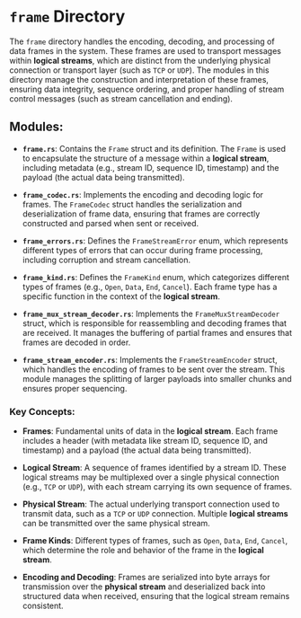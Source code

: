 # `frame` Directory

The `frame` directory handles the encoding, decoding, and processing of data frames in the system. These frames are used to transport messages within **logical streams**, which are distinct from the underlying physical connection or transport layer (such as `TCP` or `UDP`). The modules in this directory manage the construction and interpretation of these frames, ensuring data integrity, sequence ordering, and proper handling of stream control messages (such as stream cancellation and ending).

## Modules:

* **`frame.rs`**: Contains the `Frame` struct and its definition. The `Frame` is used to encapsulate the structure of a message within a **logical stream**, including metadata (e.g., stream ID, sequence ID, timestamp) and the payload (the actual data being transmitted).

* **`frame_codec.rs`**: Implements the encoding and decoding logic for frames. The `FrameCodec` struct handles the serialization and deserialization of frame data, ensuring that frames are correctly constructed and parsed when sent or received.

* **`frame_errors.rs`**: Defines the `FrameStreamError` enum, which represents different types of errors that can occur during frame processing, including corruption and stream cancellation.

* **`frame_kind.rs`**: Defines the `FrameKind` enum, which categorizes different types of frames (e.g., `Open`, `Data`, `End`, `Cancel`). Each frame type has a specific function in the context of the **logical stream**.

* **`frame_mux_stream_decoder.rs`**: Implements the `FrameMuxStreamDecoder` struct, which is responsible for reassembling and decoding frames that are received. It manages the buffering of partial frames and ensures that frames are decoded in order.

* **`frame_stream_encoder.rs`**: Implements the `FrameStreamEncoder` struct, which handles the encoding of frames to be sent over the stream. This module manages the splitting of larger payloads into smaller chunks and ensures proper sequencing.

### Key Concepts:

* **Frames**: Fundamental units of data in the **logical stream**. Each frame includes a header (with metadata like stream ID, sequence ID, and timestamp) and a payload (the actual data being transmitted).

* **Logical Stream**: A sequence of frames identified by a stream ID. These logical streams may be multiplexed over a single physical connection (e.g., `TCP` or `UDP`), with each stream carrying its own sequence of frames.

* **Physical Stream**: The actual underlying transport connection used to transmit data, such as a `TCP` or `UDP` connection. Multiple **logical streams** can be transmitted over the same physical stream.

* **Frame Kinds**: Different types of frames, such as `Open`, `Data`, `End`, `Cancel`, which determine the role and behavior of the frame in the **logical stream**.

* **Encoding and Decoding**: Frames are serialized into byte arrays for transmission over the **physical stream** and deserialized back into structured data when received, ensuring that the logical stream remains consistent.
